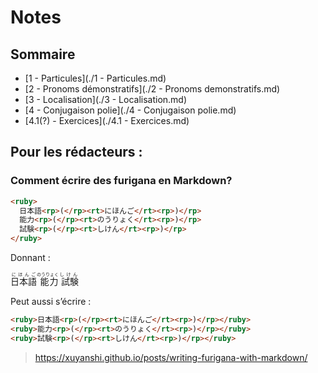 # Notes

## Sommaire

- [1 - Particules](./1 - Particules.md)
- [2 - Pronoms démonstratifs](./2 - Pronoms demonstratifs.md)
- [3 - Localisation](./3 - Localisation.md)
- [4 - Conjugaison polie](./4 - Conjugaison polie.md)
- [4.1(?) - Exercices](./4.1 - Exercices.md)



## Pour les rédacteurs :

### Comment écrire des furigana en Markdown?

```html
<ruby>
  日本語<rp>(</rp><rt>にほんご</rt><rp>)</rp>
  能力<rp>(</rp><rt>のうりょく</rt><rp>)</rp>
  試験<rp>(</rp><rt>しけん</rt><rp>)</rp>
</ruby>
```

Donnant :

<ruby>
  日本語<rp>(</rp><rt>にほんご</rt><rp>)</rp>
  能力<rp>(</rp><rt>のうりょく</rt><rp>)</rp>
  試験<rp>(</rp><rt>しけん</rt><rp>)</rp>
</ruby>

Peut aussi s’écrire :

```html
<ruby>日本語<rp>(</rp><rt>にほんご</rt><rp>)</rp></ruby>
<ruby>能力<rp>(</rp><rt>のうりょく</rt><rp>)</rp></ruby>
<ruby>試験<rp>(</rp><rt>しけん</rt><rp>)</rp></ruby>
```

> https://xuyanshi.github.io/posts/writing-furigana-with-markdown/
